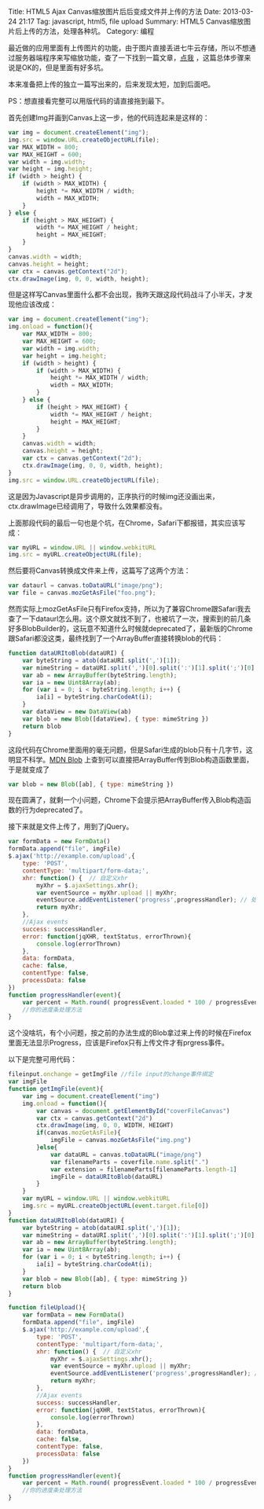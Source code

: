 Title: HTML5 Ajax Canvas缩放图片后后变成文件并上传的方法
Date: 2013-03-24 21:17
Tag: javascript, html5, file upload
Summary: HTML5 Canvas缩放图片后上传的方法，处理各种坑。
Category: 编程

最近做的应用里面有上传图片的功能，由于图片直接丢进七牛云存储，所以不想通过服务器端程序来写缩放功能，查了一下找到一篇文章，[点我](http://hacks.mozilla.org/2011/01/how-to-develop-a-html5-image-uploader/) ，这篇总体步骤来说是OK的，但是里面有好多坑。

本来准备把上传的独立一篇写出来的，后来发现太短，加到后面吧。

PS：想直接看完整可以用版代码的请直接拖到最下。

首先创建Img并画到Canvas上这一步，他的代码连起来是这样的：

``` javascript
var img = document.createElement("img");
img.src = window.URL.createObjectURL(file);
var MAX_WIDTH = 800;
var MAX_HEIGHT = 600;
var width = img.width;
var height = img.height;
if (width > height) {
    if (width > MAX_WIDTH) {
        height *= MAX_WIDTH / width;
        width = MAX_WIDTH;
    }
} else {
    if (height > MAX_HEIGHT) {
        width *= MAX_HEIGHT / height;
        height = MAX_HEIGHT;
    }
}
canvas.width = width;
canvas.height = height;
var ctx = canvas.getContext("2d");
ctx.drawImage(img, 0, 0, width, height);
```

但是这样写Canvas里面什么都不会出现，我昨天跟这段代码战斗了小半天，才发现他应该改成：

``` javascript
var img = document.createElement("img");
img.onload = function(){
	var MAX_WIDTH = 800;
	var MAX_HEIGHT = 600;
	var width = img.width;
	var height = img.height;
	if (width > height) {
  		if (width > MAX_WIDTH) {
    		height *= MAX_WIDTH / width;
    		width = MAX_WIDTH;
    	}
	} else {
  		if (height > MAX_HEIGHT) {
    		width *= MAX_HEIGHT / height;
    		height = MAX_HEIGHT;
    	}
	}
	canvas.width = width;
	canvas.height = height;
	var ctx = canvas.getContext("2d");
	ctx.drawImage(img, 0, 0, width, height);
}
img.src = window.URL.createObjectURL(file);
```

这是因为Javascript是异步调用的，正序执行的时候img还没画出来，ctx.drawImage已经调用了，导致什么效果都没有。

上面那段代码的最后一句也是个坑，在Chrome，Safari下都报错，其实应该写成：

``` javascript
var myURL = window.URL || window.webkitURL
img.src = myURL.createObjectURL(file);
```

然后要将Canvas转换成文件来上传，这篇写了这两个方法：

``` javascript
var dataurl = canvas.toDataURL("image/png");
var file = canvas.mozGetAsFile("foo.png");
```

然而实际上mozGetAsFile只有Firefox支持，所以为了兼容Chrome跟Safari我去查了一下dataurl怎么用。这个原文就找不到了，也被坑了一次，搜索到的前几条好多BlobBuilder的，这玩意不知道什么时候就deprecated了，最新版的Chrome跟Safari都没这类，最终找到了一个ArrayBuffer直接转换blob的代码：

``` javascript
function dataURItoBlob(dataURI) {
    var byteString = atob(dataURI.split(',')[1]);
    var mimeString = dataURI.split(',')[0].split(':')[1].split(';')[0]
    var ab = new ArrayBuffer(byteString.length);
    var ia = new Uint8Array(ab);
    for (var i = 0; i < byteString.length; i++) {
        ia[i] = byteString.charCodeAt(i);
    }
    var dataView = new DataView(ab)
    var blob = new Blob([dataView], { type: mimeString })
    return blob
}
```

这段代码在Chrome里面用的毫无问题，但是Safari生成的blob只有十几字节，这明显不科学。[MDN Blob](https://developer.mozilla.org/en-US/docs/Web/API/Blob?redirectlocale=en-US&redirectslug=DOM%2FBlob) 上查到可以直接把ArrayBuffer传到Blob构造函数里面，于是就变成了

``` javascript
var blob = new Blob([ab], { type: mimeString })
```

现在圆满了，就剩一个小问题，Chrome下会提示把ArrayBuffer传入Blob构造函数的行为deprecated了。

接下来就是文件上传了，用到了jQuery。

``` javascript
var formData = new FormData()
formData.append("file", imgFile)
$.ajax('http://example.com/upload',{
    type: 'POST',
    contentType: 'multipart/form-data;',
    xhr: function() {  // 自定义xhr
        myXhr = $.ajaxSettings.xhr();
        var eventSource = myXhr.upload || myXhr;
        eventSource.addEventListener('progress',progressHandler); // 处理上传进度，大文件的时候很有必要
        return myXhr;
    },
    //Ajax events
    success: successHandler,
    error: function(jqXHR, textStatus, errorThrown){
        console.log(errorThrown)
    },
    data: formData,
    cache: false,
    contentType: false,
    processData: false
})
function progressHandler(event){
    var percent = Math.round( progressEvent.loaded * 100 / progressEvent.total);
    //你的进度条处理方法
}
```

这个没啥坑，有个小问题，按之前的办法生成的Blob拿过来上传的时候在Firefox里面无法显示Progress，应该是Firefox只有上传文件才有prgress事件。

以下是完整可用代码：

``` javascript
fileinput.onchange = getImgFile //file input的change事件绑定
var imgFile
function getImgFile(event){
    var img = document.createElement("img")
    img.onload = function(){
        var canvas = document.getElementById("coverFileCanvas")
        var ctx = canvas.getContext("2d")
        ctx.drawImage(img, 0, 0, WIDTH, HEIGHT)
        if(canvas.mozGetAsFile){
            imgFile = canvas.mozGetAsFile("img.png")
        }else{
            var dataURL = canvas.toDataURL("image/png")
            var filenameParts = coverfile.name.split(".")
            var extension = filenameParts[filenameParts.length-1]
            imgFile = dataURItoBlob(dataURL)
        }
    }
    var myURL = window.URL || window.webkitURL
    img.src = myURL.createObjectURL(event.target.file[0])
}
function dataURItoBlob(dataURI) {
    var byteString = atob(dataURI.split(',')[1]);
    var mimeString = dataURI.split(',')[0].split(':')[1].split(';')[0]
    var ab = new ArrayBuffer(byteString.length);
    var ia = new Uint8Array(ab);
    for (var i = 0; i < byteString.length; i++) {
        ia[i] = byteString.charCodeAt(i);
    }
    var blob = new Blob([ab], { type: mimeString })
    return blob
}

function fileUpload(){
    var formData = new FormData()
    formData.append("file", imgFile)
    $.ajax('http://example.com/upload',{
        type: 'POST',
        contentType: 'multipart/form-data;',
        xhr: function() {  // 自定义xhr
            myXhr = $.ajaxSettings.xhr();
            var eventSource = myXhr.upload || myXhr;
            eventSource.addEventListener('progress',progressHandler); // 处理上传进度，大文件的时候很有必要
            return myXhr;
        },
        //Ajax events
        success: successHandler,
        error: function(jqXHR, textStatus, errorThrown){
            console.log(errorThrown)
        },
        data: formData,
        cache: false,
        contentType: false,
        processData: false
    })
}
function progressHandler(event){
    var percent = Math.round( progressEvent.loaded * 100 / progressEvent.total);
    //你的进度条处理方法
}
```
